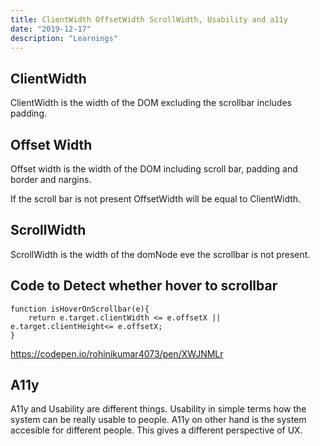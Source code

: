 ```yaml
---
title: ClientWidth OffsetWidth ScrollWidth, Usability and a11y 
date: "2019-12-17"
description: "Learnings"
---
```


## ClientWidth

ClientWidth is the width of the DOM excluding the scrollbar includes padding.

## Offset Width

Offset width is the width of the DOM including scroll bar, padding and border and nargins. 

If the scroll bar is not present OffsetWidth will be equal to ClientWidth.

## ScrollWidth

ScrollWidth is the width of the domNode eve the scrollbar is not present.

## Code to Detect whether hover to scrollbar
```
function isHoverOnScrollbar(e){
    return e.target.clientWidth <= e.offsetX || e.target.clientHeight<= e.offsetX;
}
```
https://codepen.io/rohinikumar4073/pen/XWJNMLr

## A11y

A11y and Usability are different things. 
Usability in simple terms how the system can be really usable to people.
A11y on other hand is the system accesible for different people.
This gives a different perspective of UX. 


